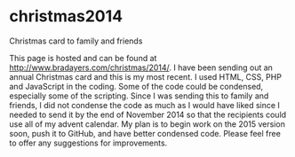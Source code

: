 # christmas2014
Christmas card to family and friends

This page is hosted and can be found at http://www.bradayers.com/christmas/2014/.  I have been sending out an annual Christmas card and this is my most recent.  I used HTML, CSS, PHP and JavaScript in the coding.  Some of the code could be condensed, especially some of the scripting.  Since I was sending this to family and friends, I did not condense the code as much as I would have liked since I needed to send it by the end of November 2014 so that the recipients could use all of my advent calendar.  My plan is to begin work on the 2015 version soon, push it to GitHub, and have better condensed code.  Please feel free to offer any suggestions for improvements.
